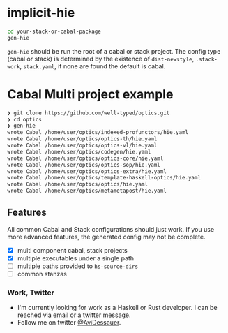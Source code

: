 # implicit-hie
```bash
cd your-stack-or-cabal-package
gen-hie
```
`gen-hie` should be run the root of a cabal or stack project.
The config type (cabal or stack) is determined by the existence of
`dist-newstyle`, `.stack-work`, `stack.yaml`, if none are found the default is cabal.

# Cabal Multi project example
```bash
❯ git clone https://github.com/well-typed/optics.git
❯ cd optics
❯ gen-hie
wrote Cabal /home/user/optics/indexed-profunctors/hie.yaml
wrote Cabal /home/user/optics/optics-th/hie.yaml
wrote Cabal /home/user/optics/optics-vl/hie.yaml
wrote Cabal /home/user/optics/codegen/hie.yaml
wrote Cabal /home/user/optics/optics-core/hie.yaml
wrote Cabal /home/user/optics/optics-sop/hie.yaml
wrote Cabal /home/user/optics/optics-extra/hie.yaml
wrote Cabal /home/user/optics/template-haskell-optics/hie.yaml
wrote Cabal /home/user/optics/optics/hie.yaml
wrote Cabal /home/user/optics/metametapost/hie.yaml
```

## Features

All common Cabal and Stack configurations should just work.
If you use more advanced features, the generated config may not be complete.

- [x] multi component cabal, stack projects
- [x] multiple executables under a single path
- [ ] multiple paths provided to `hs-source-dirs`
- [ ] common stanzas

### Work, Twitter
<!-- - If you value my contributions to Haskell tooling, FP oriented GC, or open source FP in general, please consider sponsoring me via Github. -->
- I'm currently looking for work as a Haskell or Rust developer. I can be reached via email or a twitter message.
- Follow me on twitter [@AviDessauer](https://twitter.com/AviDessauer).
